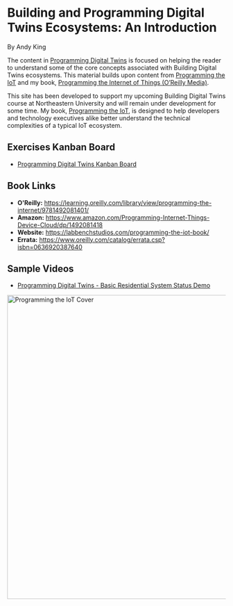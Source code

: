 # Building and Programming Digital Twins Ecosystems: An Introduction

By Andy King

The content in [Programming Digital Twins](https://github.com/programming-digital-twins) is focused on helping the reader to understand some of the core concepts associated with Building Digital Twins ecosystems. This material builds upon content from [Programming the IoT](https://github.com/programming-the-iot) and my book, [Programming the Internet of Things (O’Reilly Media)](https://learning.oreilly.com/library/view/programming-the-internet/9781492081401/).

This site has been developed to support my upcoming Building Digital Twins course at Northeastern University and will remain under development for some time. My book,
[Programming the IoT](https://learning.oreilly.com/library/view/programming-the-internet/9781492081401/), is designed to help developers and technology executives alike better understand the technical complexities of a typical IoT ecosystem.

## Exercises Kanban Board
- [Programming Digital Twins Kanban Board](https://github.com/orgs/programming-digital-twins/projects/1)

## Book Links
- **O'Reilly:** https://learning.oreilly.com/library/view/programming-the-internet/9781492081401/
- **Amazon:** https://www.amazon.com/Programming-Internet-Things-Device-Cloud/dp/1492081418
- **Website:** https://labbenchstudios.com/programming-the-iot-book/
- **Errata:** https://www.oreilly.com/catalog/errata.csp?isbn=0636920387640

## Sample Videos
- [Programming Digital Twins - Basic Residential System Status Demo](https://youtu.be/xkve9ezn3Mk)

<a href="https://learning.oreilly.com/library/view/programming-the-internet/9781492081401/"><img src="https://labbenchstudios.files.wordpress.com/2021/06/programming-the-internet-of-things-final-cover.png" alt="Programming the IoT Cover" style="width:700px;"/></a>
<!--<a href="https://learning.oreilly.com/library/view/programming-the-internet/9781492081401/"><img src="https://learning.oreilly.com/library/cover/9781492081401/250w/" alt="Programming the IoT Cover" style="width:250px;"/></a>-->
